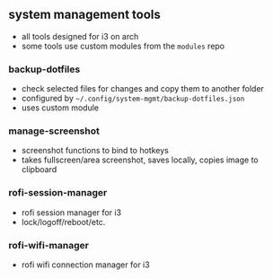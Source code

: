 ## system management tools
- all tools designed for i3 on arch
- some tools use custom modules from the `modules` repo

### backup-dotfiles
- check selected files for changes and copy them to another folder
- configured by `~/.config/system-mgmt/backup-dotfiles.json`
- uses custom module

### manage-screenshot
- screenshot functions to bind to hotkeys
- takes fullscreen/area screenshot, saves locally, copies image to clipboard

### rofi-session-manager
- rofi session manager for i3
- lock/logoff/reboot/etc.

### rofi-wifi-manager
- rofi wifi connection manager for i3


